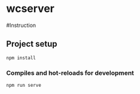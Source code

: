 # wcserver
#Instruction

## Project setup
```
npm install
```

### Compiles and hot-reloads for development
```
npm run serve
```
